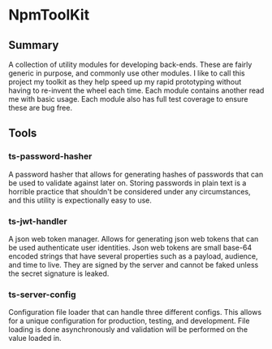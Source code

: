 # NpmToolKit

## Summary 

A collection of utility modules for developing back-ends. These are fairly generic in purpose, and commonly use other modules. I like to call this project my toolkit as they help speed up my rapid prototyping without having to re-invent the wheel each time. Each module contains another read me with basic usage. Each module also has full test coverage to ensure these are bug free.

## Tools

### ts-password-hasher

A password hasher that allows for generating hashes of passwords that can be used to validate against later on. Storing passwords in plain text is a horrible practice that shouldn't be considered under any circumstances, and this utility is expectionally easy to use.

### ts-jwt-handler

A json web token manager. Allows for generating json web tokens that can be used authenticate user identities. Json web tokens are small base-64 encoded strings that have several properties such as a payload, audience, and time to live. They are signed by the server and cannot be faked unless the secret signature is leaked. 

### ts-server-config

Configuration file loader that can handle three different configs. This allows for a unique configuration for production, testing, and development. File loading is done asynchronously and validation will be performed on the value loaded in.